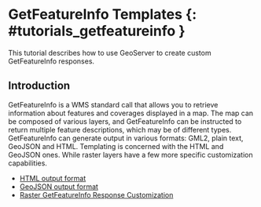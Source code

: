 # GetFeatureInfo Templates {: #tutorials_getfeatureinfo }

This tutorial describes how to use GeoServer to create custom GetFeatureInfo responses.

## Introduction

GetFeatureInfo is a WMS standard call that allows you to retrieve information about features and coverages displayed in a map. The map can be composed of various layers, and GetFeatureInfo can be instructed to return multiple feature descriptions, which may be of different types. GetFeatureInfo can generate output in various formats: GML2, plain text, GeoJSON and HTML. Templating is concerned with the HTML and GeoJSON ones. While raster layers have a few more specific customization capabilities.

-   [HTML output format](html.md)
-   [GeoJSON output format](geojson.md)
-   [Raster GetFeatureInfo Response Customization](raster.md)

